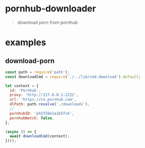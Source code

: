 # pornhub-downloader

> download porn from pornhub

# examples

## download-porn

```js
const path = require('path');
const downloadCmd = require('./../lib/cmd-download').default;

let context = {
  id: 'Pornhub',
  proxy: 'http://127.0.0.1:2222',
  url: 'https://cn.pornhub.com',
  dlPath: path.resolve('./downloads'),
  //
  pornhubID: 'ph5f59e1a1b5fc6',
  pornhubWatch: false,
};

(async () => {
  await downloadCmd(context);
})();
```
